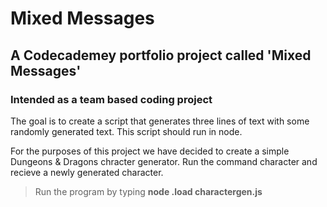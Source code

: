 # Mixed Messages

## A Codecademey portfolio project called 'Mixed Messages' 
### Intended as a team based coding project

The goal is to create a script that generates three lines of text with some randomly generated text. 
This script should run in node.

For the purposes of this project we have decided to create a simple Dungeons & Dragons chracter generator.
Run the command character and recieve a newly generated character. 

> Run the program by typing **node .load charactergen.js**